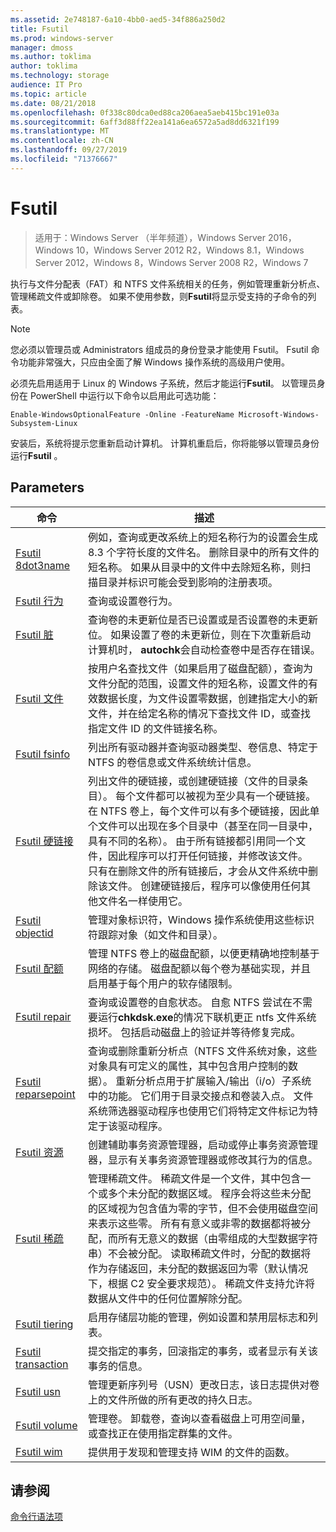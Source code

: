 ```yaml
---
ms.assetid: 2e748187-6a10-4bb0-aed5-34f886a250d2
title: Fsutil
ms.prod: windows-server
manager: dmoss
ms.author: toklima
author: toklima
ms.technology: storage
audience: IT Pro
ms.topic: article
ms.date: 08/21/2018
ms.openlocfilehash: 0f338c80dca0ed88ca206aea5aeb415bc191e03a
ms.sourcegitcommit: 6aff3d88ff22ea141a6ea6572a5ad8dd6321f199
ms.translationtype: MT
ms.contentlocale: zh-CN
ms.lasthandoff: 09/27/2019
ms.locfileid: "71376667"
---
```

# <a name="fsutil"></a>Fsutil

>适用于：Windows Server （半年频道），Windows Server 2016，Windows 10，Windows Server 2012 R2，Windows 8.1，Windows Server 2012，Windows 8，Windows Server 2008 R2，Windows 7

执行与文件分配表（FAT）和 NTFS 文件系统相关的任务，例如管理重新分析点、管理稀疏文件或卸除卷。 如果不使用参数，则**Fsutil**将显示受支持的子命令的列表。 

> [!Note] 
> 您必须以管理员或 Administrators 组成员的身份登录才能使用 Fsutil。 Fsutil 命令功能非常强大，只应由全面了解 Windows 操作系统的高级用户使用。
>
>必须先启用适用于 Linux 的 Windows 子系统，然后才能运行**Fsutil**。 以管理员身份在 PowerShell 中运行以下命令以启用此可选功能：
>
>```
> Enable-WindowsOptionalFeature -Online -FeatureName Microsoft-Windows-Subsystem-Linux
>```
> 安装后，系统将提示您重新启动计算机。 计算机重启后，你将能够以管理员身份运行**Fsutil** 。

## <a name="parameters"></a>Parameters

|命令 |描述|
|---|---|
|[Fsutil 8dot3name](fsutil-8dot3name.md) | 例如，查询或更改系统上的短名称行为的设置会生成8.3 个字符长度的文件名。 删除目录中的所有文件的短名称。 如果从目录中的文件中去除短名称，则扫描目录并标识可能会受到影响的注册表项。|
|[Fsutil 行为](fsutil-behavior.md) |查询或设置卷行为。|
|[Fsutil 脏](fsutil-dirty.md)| 查询卷的未更新位是否已设置或是否设置卷的未更新位。 如果设置了卷的未更新位，则在下次重新启动计算机时， **autochk**会自动检查卷中是否存在错误。|
|[Fsutil 文件](fsutil-file.md)|按用户名查找文件（如果启用了磁盘配额），查询为文件分配的范围，设置文件的短名称，设置文件的有效数据长度，为文件设置零数据，创建指定大小的新文件，并在给定名称的情况下查找文件 ID，或查找指定文件 ID 的文件链接名称。|
|[Fsutil fsinfo](fsutil-fsinfo.md)|列出所有驱动器并查询驱动器类型、卷信息、特定于 NTFS 的卷信息或文件系统统计信息。|
|[Fsutil 硬链接](fsutil-hardlink.md)|列出文件的硬链接，或创建硬链接（文件的目录条目）。 每个文件都可以被视为至少具有一个硬链接。 在 NTFS 卷上，每个文件可以有多个硬链接，因此单个文件可以出现在多个目录中（甚至在同一目录中，具有不同的名称）。 由于所有链接都引用同一个文件，因此程序可以打开任何链接，并修改该文件。 只有在删除文件的所有链接后，才会从文件系统中删除该文件。 创建硬链接后，程序可以像使用任何其他文件名一样使用它。|
|[Fsutil objectid](fsutil-objectid.md)|管理对象标识符，Windows 操作系统使用这些标识符跟踪对象（如文件和目录）。|
|[Fsutil 配额](fsutil-quota.md)|管理 NTFS 卷上的磁盘配额，以便更精确地控制基于网络的存储。 磁盘配额以每个卷为基础实现，并且启用基于每个用户的软存储限制。|
|[Fsutil repair](fsutil-repair.md)|查询或设置卷的自愈状态。 自愈 NTFS 尝试在不需要运行**chkdsk.exe**的情况下联机更正 ntfs 文件系统损坏。 包括启动磁盘上的验证并等待修复完成。|
|[Fsutil reparsepoint](fsutil-reparsepoint.md)|查询或删除重新分析点（NTFS 文件系统对象，这些对象具有可定义的属性，其中包含用户控制的数据）。 重新分析点用于扩展输入/输出（i/o）子系统中的功能。 它们用于目录交接点和卷装入点。 文件系统筛选器驱动程序也使用它们将特定文件标记为特定于该驱动程序。|
|[Fsutil 资源](fsutil-resource.md)|创建辅助事务资源管理器，启动或停止事务资源管理器，显示有关事务资源管理器或修改其行为的信息。|
|[Fsutil 稀疏](fsutil-sparse.md)|管理稀疏文件。 稀疏文件是一个文件，其中包含一个或多个未分配的数据区域。 程序会将这些未分配的区域视为包含值为零的字节，但不会使用磁盘空间来表示这些零。 所有有意义或非零的数据都将被分配，而所有无意义的数据（由零组成的大型数据字符串）不会被分配。 读取稀疏文件时，分配的数据将作为存储返回，未分配的数据返回为零（默认情况下，根据 C2 安全要求规范）。 稀疏文件支持允许将数据从文件中的任何位置解除分配。|
|[Fsutil tiering](fsutil-tiering.md)|启用存储层功能的管理，例如设置和禁用层标志和列表。|
|[Fsutil transaction](fsutil-transaction.md)|提交指定的事务，回滚指定的事务，或者显示有关该事务的信息。|
|[Fsutil usn](fsutil-usn.md)|管理更新序列号（USN）更改日志，该日志提供对卷上的文件所做的所有更改的持久日志。|
|[Fsutil volume](fsutil-volume.md)|管理卷。 卸载卷，查询以查看磁盘上可用空间量，或查找正在使用指定群集的文件。|
|[Fsutil wim](fsutil-wim.md)|提供用于发现和管理支持 WIM 的文件的函数。|

## <a name="see-also"></a>请参阅
[命令行语法项](Command-Line-Syntax-Key.md)